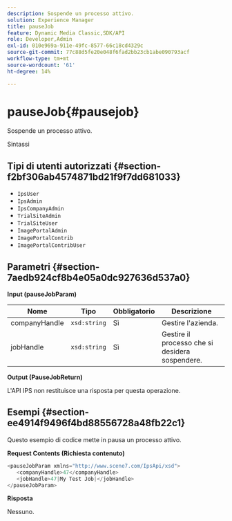 ```yaml
---
description: Sospende un processo attivo.
solution: Experience Manager
title: pauseJob
feature: Dynamic Media Classic,SDK/API
role: Developer,Admin
exl-id: 010e969a-911e-49fc-8577-66c18cd4329c
source-git-commit: 77c88d5fe20e048f6fad2bb23cb1abe090793acf
workflow-type: tm+mt
source-wordcount: '61'
ht-degree: 14%

---
```


# pauseJob{#pausejob}

Sospende un processo attivo.

Sintassi

## Tipi di utenti autorizzati {#section-f2bf306ab4574871bd21f9f7dd681033}

* `IpsUser`
* `IpsAdmin`
* `IpsCompanyAdmin`
* `TrialSiteAdmin`
* `TrialSiteUser`
* `ImagePortalAdmin`
* `ImagePortalContrib`
* `ImagePortalContribUser`

## Parametri {#section-7aedb924cf8b4e05a0dc927636d537a0}

**Input (pauseJobParam)**

| Nome | Tipo | Obbligatorio | Descrizione |
|---|---|---|---|
| companyHandle | `xsd:string` | Sì | Gestire l&#39;azienda. |
| jobHandle | `xsd:string` | Sì | Gestire il processo che si desidera sospendere. |

**Output (PauseJobReturn)**

L&#39;API IPS non restituisce una risposta per questa operazione.

## Esempi {#section-ee4914f9496f4bd88556728a48fb22c1}

Questo esempio di codice mette in pausa un processo attivo.

**Request Contents (Richiesta contenuto)**

```java
<pauseJobParam xmlns="http://www.scene7.com/IpsApi/xsd">
   <companyHandle>47</companyHandle>
   <jobHandle>47|My Test Job|</jobHandle>
</pauseJobParam>
```

**Risposta**

Nessuno.
